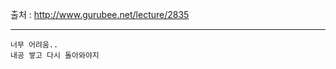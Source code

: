 출처 : http://www.gurubee.net/lecture/2835

----

```
너무 어려움..
내공 쌓고 다시 돌아와야지
```


```SQL

```


```SQL

```



